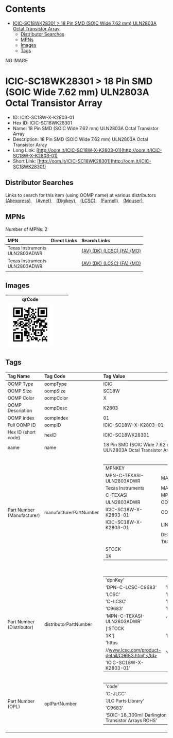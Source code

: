 



Contents
========

* [ICIC-SC18WK28301 > 18 Pin SMD (SOIC Wide 7.62 mm) ULN2803A Octal Transistor Array](#icic-sc18wk28301--18-pin-smd-soic-wide-762-mm-uln2803a-octal-transistor-array)
	* [Distributor Searches](#distributor-searches)
	* [MPNs](#mpns)
	* [Images](#images)
	* [Tags](#tags)
  
NO IMAGE  
# ICIC-SC18WK28301 > 18 Pin SMD (SOIC Wide 7.62 mm) ULN2803A Octal Transistor Array

- ID: ICIC-SC18W-X-K2803-01
- Hex ID: ICIC-SC18WK28301
- Name: 18 Pin SMD (SOIC Wide 7.62 mm) ULN2803A Octal Transistor Array
- Description: 18 Pin SMD (SOIC Wide 7.62 mm) ULN2803A Octal Transistor Array
- Long Link: [http://oom.lt/ICIC-SC18W-X-K2803-01](http://oom.lt/ICIC-SC18W-X-K2803-01)
- Short Link: [http://oom.lt/ICIC-SC18WK28301](http://oom.lt/ICIC-SC18WK28301)

## Distributor Searches
  
Links to search for this item (using OOMP name) at various distributors  
[(Aliexpress) ](https://www.aliexpress.com/wholesale?SearchText=111718+Pin+SMD+SOIC+Wide+7.62+mm+ULN2803A+Octal+Transistor+Array)&nbsp;&nbsp;&nbsp;[(Avnet) ](https://www.avnet.com/shop/us/search/18+Pin+SMD+SOIC+Wide+7.62+mm+ULN2803A+Octal+Transistor+Array)&nbsp;&nbsp;&nbsp;[(Digikey) ](https://www.digikey.co.uk/en/products/result?s=18+Pin+SMD+SOIC+Wide+7.62+mm+ULN2803A+Octal+Transistor+Array)&nbsp;&nbsp;&nbsp;[(LCSC) ](https://www.lcsc.com/search?q=18+Pin+SMD+SOIC+Wide+7.62+mm+ULN2803A+Octal+Transistor+Array)&nbsp;&nbsp;&nbsp;[(Farnell) ](https://uk.farnell.com/search?st=18+Pin+SMD+SOIC+Wide+7.62+mm+ULN2803A+Octal+Transistor+Array)&nbsp;&nbsp;&nbsp;[(Mouser) ](https://www.mouser.com/c/?q=18+Pin+SMD+SOIC+Wide+7.62+mm+ULN2803A+Octal+Transistor+Array)&nbsp;&nbsp;&nbsp;
## MPNs
  
Number of MPNs: 2  

|MPN|Direct Links|Search Links|
| :--- | :--- | :--- |
|Texas Instruments<br>ULN2803ADWR||[(AV) ](https://www.avnet.com/shop/us/search/ULN2803ADWR)[(DK) ](https://www.digikey.co.uk/products/en?keywords=ULN2803ADWR)[(LCSC) ](https://www.lcsc.com/search?q=ULN2803ADWR)[(FA) ](https://uk.farnell.com/search?st=ULN2803ADWR)[(MO) ](https://www.mouser.com/c/?q=ULN2803ADWR)|
|Texas Instruments<br>ULN2803ADWR||[(AV) ](https://www.avnet.com/shop/us/search/ULN2803ADWR)[(DK) ](https://www.digikey.co.uk/products/en?keywords=ULN2803ADWR)[(LCSC) ](https://www.lcsc.com/search?q=ULN2803ADWR)[(FA) ](https://uk.farnell.com/search?st=ULN2803ADWR)[(MO) ](https://www.mouser.com/c/?q=ULN2803ADWR)|
||||

## Images
  

|qrCode<br>[![](https://raw.githubusercontent.com/oomlout/oomlout_OOMP_parts_V2/main/ICIC/SC18W/X/K2803/01/qrCode_140.png)](https://github.com/oomlout/oomlout_OOMP_parts_V2/tree/main/ICIC/SC18W/X/K2803/01/qrCode.png)||||
| :---: | :---: | :---: | :---: |

## Tags
  

|Tag Name|Tag Code|Tag Value|
| :--- | :--- | :--- |
|OOMP Type|oompType|ICIC|
|OOMP Size|oompSize|SC18W|
|OOMP Color|oompColor|X|
|OOMP Description|oompDesc|K2803|
|OOMP Index|oompIndex|01|
|Full OOMP ID|oompID|ICIC-SC18W-X-K2803-01|
|Hex ID (short code)|hexID|ICIC-SC18WK28301|
|name|name|18 Pin SMD (SOIC Wide 7.62 mm) ULN2803A Octal Transistor Array|
|Part Number (Manufacturer)|manufacturerPartNumber|<table><tr><td>MPNKEY</td></tr><tr><td> MPN-C-TEXASI-ULN2803ADWR</td><td> MANUFACTURER</td></tr><tr><td> Texas Instruments</td><td> MANUCODE</td></tr><tr><td> C-TEXASI</td><td> MPN</td></tr><tr><td> ULN2803ADWR</td><td> OOMPIDPARTIAL</td></tr><tr><td> ICIC-SC18W-X-K2803-01</td><td> OOMPID</td></tr><tr><td> ICIC-SC18W-X-K2803-01</td><td> LINK</td></tr><tr><td> </td><td> DESCRIPTION</td></tr><tr><td> </td><td> TAGS</td></tr><tr><td> STOCK</td></tr><tr><td>1K</td></tr></table></td><td> <table><tr><td>MPNKEY</td></tr><tr><td> MPN-C-TEXASI-ULN2803ADWR</td><td> MANUFACTURER</td></tr><tr><td> Texas Instruments</td><td> MANUCODE</td></tr><tr><td> C-TEXASI</td><td> MPN</td></tr><tr><td> ULN2803ADWR</td><td> OOMPIDPARTIAL</td></tr><tr><td> ICIC-SC18W-X-K2803-01</td><td> OOMPID</td></tr><tr><td> ICIC-SC18W-X-K2803-01</td><td> LINK</td></tr><tr><td> </td><td> DESCRIPTION</td></tr><tr><td> </td><td> TAGS</td></tr><tr><td> STOCK</td></tr><tr><td>1K</td></tr></table>|
|Part Number (Distributor)|distributorPartNumber|<table><tr><td>'dpnKey'</td></tr><tr><td> 'DPN-C-LCSC-C9683'</td><td> 'DISTRIBUTOR'</td></tr><tr><td> 'LCSC'</td><td> 'DISTRCODE'</td></tr><tr><td> 'C-LCSC'</td><td> 'DPN'</td></tr><tr><td> 'C9683'</td><td> 'MPN'</td></tr><tr><td> 'MPN-C-TEXASI-ULN2803ADWR'</td><td> 'TAGS'</td></tr><tr><td> ['STOCK</td></tr><tr><td>1K']</td><td> 'LINK'</td></tr><tr><td> 'https</td></tr><tr><td>//www.lcsc.com/product-detail/C9683.html'</td><td> 'OOMPID'</td></tr><tr><td> 'ICIC-SC18W-X-K2803-01'</td></tr></table>|
|Part Number (OPL)|oplPartNumber|<table><tr><td>'code'</td></tr><tr><td> 'C-JLCC'</td><td> 'name'</td></tr><tr><td> 'JLC Parts Library'</td><td> 'partID'</td></tr><tr><td> 'C9683'</td><td> 'partName'</td></tr><tr><td> 'SOIC-18_300mil  Darlington Transistor Arrays ROHS'</td></tr></table>|
||||
